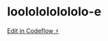 # loololololololo-e

[Edit in Codeflow ⚡️](https://stackblitz.com/~/github.com/eeegamer123/loololololololo-e)